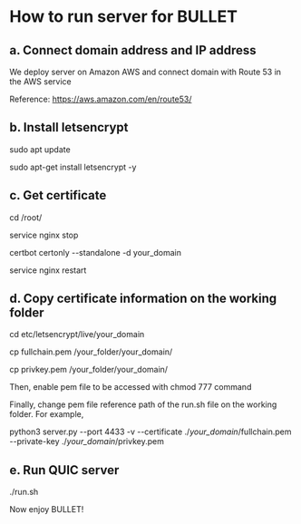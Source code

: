 # How to run server for BULLET
## a. Connect domain address and IP address

We deploy server on Amazon AWS and connect domain with Route 53 in the AWS service

Reference: https://aws.amazon.com/en/route53/

## b. Install letsencrypt 

sudo apt update 

sudo apt-get install  letsencrypt -y 

## c. Get certificate

cd /root/

service nginx stop

certbot certonly --standalone -d your_domain

service nginx restart

## d. Copy certificate information on the working folder

cd etc/letsencrypt/live/your_domain

cp fullchain.pem  /your_folder/your_domain/

cp privkey.pem /your_folder/your_domain/

Then, enable pem file to be accessed with chmod 777 command

Finally, change pem file reference path of the run.sh file on the working folder. For example, 

python3 server.py --port 4433 -v --certificate ./*your_domain*/fullchain.pem --private-key ./*your_domain*/privkey.pem

## e. Run QUIC server

./run.sh 

Now enjoy BULLET!



